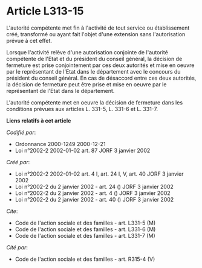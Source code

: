 # Article L313-15

L'autorité compétente met fin à l'activité de tout service ou établissement créé, transformé ou ayant fait l'objet d'une
extension sans l'autorisation prévue à cet effet.

Lorsque l'activité relève d'une autorisation conjointe de l'autorité compétente de l'Etat et du président du conseil général,
la décision de fermeture est prise conjointement par ces deux autorités et mise en oeuvre par le représentant de l'Etat dans
le département avec le concours du président du conseil général. En cas de désaccord entre ces deux autorités, la décision de
fermeture peut être prise et mise en oeuvre par le représentant de l'Etat dans le département.

L'autorité compétente met en oeuvre la décision de fermeture dans les conditions prévues aux articles L. 331-5, L. 331-6 et
L. 331-7.

**Liens relatifs à cet article**

_Codifié par_:

  - Ordonnance 2000-1249 2000-12-21
  - Loi n°2002-2 2002-01-02 art. 87 JORF 3 janvier 2002

_Créé par_:

  - Loi n°2002-2 2002-01-02 art. 4 I, art. 24 I, V, art. 40 JORF 3 janvier 2002
  - Loi n°2002-2 du 2 janvier 2002 - art. 24 () JORF 3 janvier 2002
  - Loi n°2002-2 du 2 janvier 2002 - art. 4 () JORF 3 janvier 2002
  - Loi n°2002-2 du 2 janvier 2002 - art. 40 () JORF 3 janvier 2002

_Cite_:

  - Code de l'action sociale et des familles - art. L331-5 (M)
  - Code de l'action sociale et des familles - art. L331-6 (M)
  - Code de l'action sociale et des familles - art. L331-7 (M)

_Cité par_:

  - Code de l'action sociale et des familles - art. R315-4 (V)
